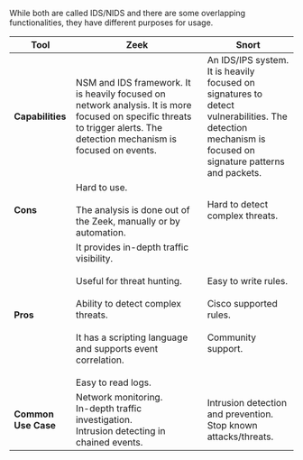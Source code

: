 While both are called IDS/NIDS and there are some overlapping functionalities, they have different purposes for usage.

| **Tool**            | **Zeek**                                                                                                                                                                                                           | **Snort**                                                                                                                                               |
| ------------------- | ------------------------------------------------------------------------------------------------------------------------------------------------------------------------------------------------------------------ | ------------------------------------------------------------------------------------------------------------------------------------------------------- |
| **Capabilities**    | NSM and IDS framework. It is heavily focused on network analysis. It is more focused on specific threats to trigger alerts. The detection mechanism is focused on events.                                          | An IDS/IPS system. It is heavily focused on signatures to detect vulnerabilities. The detection mechanism is focused on signature patterns and packets. |
| **Cons**            | Hard to use.<br><br>The analysis is done out of the Zeek, manually or by automation.                                                                                                                               | Hard to detect complex threats.                                                                                                                         |
| **Pros**            | It provides in-depth traffic visibility.<br><br>Useful for threat hunting.<br><br>Ability to detect complex threats.<br><br>It has a scripting language and supports event correlation. <br><br>Easy to read logs. | Easy to write rules.<br><br>Cisco supported rules.<br><br>Community support.                                                                            |
| **Common Use Case** | Network monitoring.  <br>In-depth traffic investigation.  <br>Intrusion detecting in chained events.                                                                                                               | Intrusion detection and prevention.  <br>Stop known attacks/threats.                                                                                    |